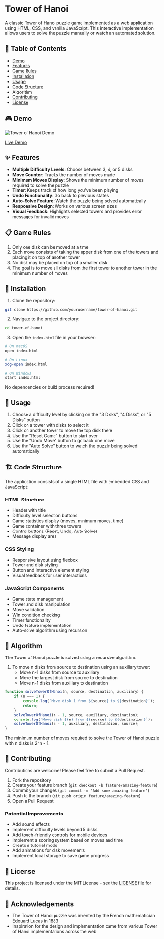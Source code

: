 # Tower of Hanoi

A classic Tower of Hanoi puzzle game implemented as a web application using HTML, CSS, and vanilla JavaScript. This interactive implementation allows users to solve the puzzle manually or watch an automated solution.

## 📝 Table of Contents
- [Demo](#demo)
- [Features](#features)
- [Game Rules](#game-rules)
- [Installation](#installation)
- [Usage](#usage)
- [Code Structure](#code-structure)
- [Algorithm](#algorithm)
- [Contributing](#contributing)
- [License](#license)

## 🎮 Demo

![Tower of Hanoi Demo](/api/placeholder/600/300)

[Live Demo](https://ashanjayamal.github.io/tower-of-hanoi)

## ✨ Features

- **Multiple Difficulty Levels**: Choose between 3, 4, or 5 disks
- **Move Counter**: Tracks the number of moves made
- **Minimum Moves Display**: Shows the minimum number of moves required to solve the puzzle
- **Timer**: Keeps track of how long you've been playing
- **Undo Functionality**: Go back to previous states
- **Auto-Solve Feature**: Watch the puzzle being solved automatically
- **Responsive Design**: Works on various screen sizes
- **Visual Feedback**: Highlights selected towers and provides error messages for invalid moves

## 📋 Game Rules

1. Only one disk can be moved at a time
2. Each move consists of taking the upper disk from one of the towers and placing it on top of another tower
3. No disk may be placed on top of a smaller disk
4. The goal is to move all disks from the first tower to another tower in the minimum number of moves

## 🔧 Installation

1. Clone the repository:
```bash
git clone https://github.com/yourusername/tower-of-hanoi.git
```

2. Navigate to the project directory:
```bash
cd tower-of-hanoi
```

3. Open the `index.html` file in your browser:
```bash
# On macOS
open index.html

# On Linux
xdg-open index.html

# On Windows
start index.html
```

No dependencies or build process required!

## 🚀 Usage

1. Choose a difficulty level by clicking on the "3 Disks", "4 Disks", or "5 Disks" button
2. Click on a tower with disks to select it
3. Click on another tower to move the top disk there
4. Use the "Reset Game" button to start over
5. Use the "Undo Move" button to go back one move
6. Use the "Auto Solve" button to watch the puzzle being solved automatically

## 🏗️ Code Structure

The application consists of a single HTML file with embedded CSS and JavaScript:

### HTML Structure
- Header with title
- Difficulty level selection buttons
- Game statistics display (moves, minimum moves, time)
- Game container with three towers
- Control buttons (Reset, Undo, Auto Solve)
- Message display area

### CSS Styling
- Responsive layout using flexbox
- Tower and disk styling
- Button and interactive element styling
- Visual feedback for user interactions

### JavaScript Components
- Game state management
- Tower and disk manipulation
- Move validation
- Win condition checking
- Timer functionality
- Undo feature implementation
- Auto-solve algorithm using recursion

## 🧮 Algorithm

The Tower of Hanoi puzzle is solved using a recursive algorithm:

1. To move n disks from source to destination using an auxiliary tower:
   - Move n-1 disks from source to auxiliary
   - Move the largest disk from source to destination
   - Move n-1 disks from auxiliary to destination

```javascript
function solveTowerOfHanoi(n, source, destination, auxiliary) {
    if (n === 1) {
        console.log(`Move disk 1 from ${source} to ${destination}`);
        return;
    }
    solveTowerOfHanoi(n - 1, source, auxiliary, destination);
    console.log(`Move disk ${n} from ${source} to ${destination}`);
    solveTowerOfHanoi(n - 1, auxiliary, destination, source);
}
```

The minimum number of moves required to solve the Tower of Hanoi puzzle with n disks is 2^n - 1.

## 👥 Contributing

Contributions are welcome! Please feel free to submit a Pull Request.

1. Fork the repository
2. Create your feature branch (`git checkout -b feature/amazing-feature`)
3. Commit your changes (`git commit -m 'Add some amazing feature'`)
4. Push to the branch (`git push origin feature/amazing-feature`)
5. Open a Pull Request

### Potential Improvements
- Add sound effects
- Implement difficulty levels beyond 5 disks
- Add touch-friendly controls for mobile devices
- Implement a scoring system based on moves and time
- Create a tutorial mode
- Add animations for disk movements
- Implement local storage to save game progress

## 📄 License

This project is licensed under the MIT License - see the [LICENSE](LICENSE) file for details.

## 🙏 Acknowledgements

- The Tower of Hanoi puzzle was invented by the French mathematician Édouard Lucas in 1883
- Inspiration for the design and implementation came from various Tower of Hanoi implementations across the web

